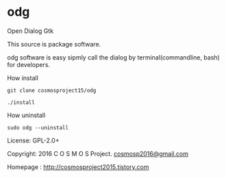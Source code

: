 # odg
Open Dialog Gtk

This source is package software.

odg software is easy sipmly call the dialog by terminal(commandline, bash) for developers.

How install 

    git clone cosmosproject15/odg
    
    ./install 

How uninstall

    sudo odg --uninstall 
    
License: GPL-2.0+

Copyright: 2016 C O S M O S Project. <cosmosp2016@gmail.com>

Homepage : http://cosmosproject2015.tistory.com
    
